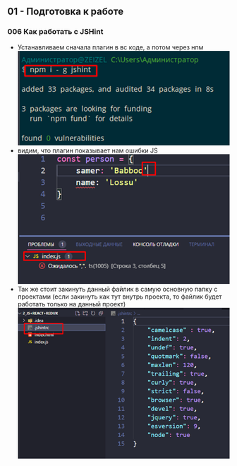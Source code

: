 ## **01 - Подготовка к работе**

### **006 Как работать с JSHint**

- Устанавливаем сначала плагин в вс коде, а потом через нпм
![](../_png/Pasted%20image%2020220908194311.png)
- видим, что плагин показывает нам ошибки JS
![](../_png/Pasted%20image%2020220908194317.png)
- Так же стоит закинуть данный файлик в самую основную папку с проектами (если закинуть как тут внутрь проекта, то файлик будет работать только на данный проект)
![](../_png/Pasted%20image%2020220908194322.png)